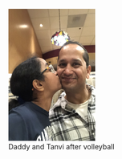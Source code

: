 
<figure>
  <img src="./IMG-0181.jpg" alt="Daddy and Tanvi" width="173" height="263">
  <figcaption>
    Daddy and Tanvi after volleyball
  </figcaption>
</figure>

